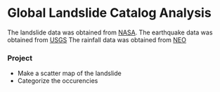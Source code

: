 # Global Landslide Catalog Analysis
The landslide data was obtained from [NASA]('https://data.nasa.gov/Earth-Science/Global-Landslide-Catalog-Export/dd9e-wu2v').
The earthquake data was obtained from [USGS]('https://earthquake.usgs.gov/earthquakes/search/')
The rainfall data was obtained from [NEO]('https://earthobservatory.nasa.gov/global-maps/GPM_3IMERGM')

### Project
- Make a scatter map of the landslide
- Categorize  the occurencies